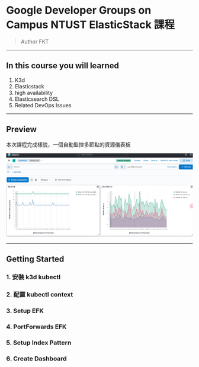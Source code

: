 # Google Developer Groups on Campus NTUST ElasticStack 課程

> Author FKT

---

## In this course you will learned

1. K3d
2. Elasticstack
3. high availability
4. Elasticsearch DSL
5. Related DevOps Issues

---

## Preview

本次課程完成樣貌，一個自動監控多節點的資源儀表板

![Final](images/image.png)

---

## Getting Started

### 1. 安裝 k3d kubectl

### 2. 配置 kubectl context

### 3. Setup EFK

### 4. PortForwards EFK

### 5. Setup Index Pattern

### 6. Create Dashboard
